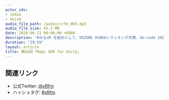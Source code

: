 ```yaml
---
actor_ids:
- ikkou
- nkjzm
audio_file_path: /audio/xrfm_065.mp3
audio_file_size: 43.2 MB
date: 2020-06-21 00:00:00 +0900
description: "#ゆるxR を始めとして、VRZONE OSAKAトラッキング対策、de:code 2020で使われたFIXERの「Virtual Event Platform」、ワントゥーテンの「Smart Expo Online」、ハシラスの「キネトスケイプ」、ハッピーおしゃれタイム、ポケモンスマイル、VIVEPORTで「東京クロノス」「Last Labyrinth」リリース、よむネコが「株式会社Thirdverse」に社名変更、Bose AR終了、Japan XR Science Forum 2020 in US Midwest、「ワークウェアスーツ」の3DバーチャルPOPUPストア、Maps SDK for Unity、でんぱ組.incの配信ライブでAR技術を使ったライブ演出、ミスiD 2021にVTuber、「彼女、お借りします」のデートムービーでAZARIA、Twitterのボイス機能について話ました。"
duration: "29:59"
layout: article
title: 第65回「Maps SDK for Unity」
---
```


## 関連リンク

- 公式Twitter: [@xRfrn](https://twitter.com/xrfrn)
- ハッシュタグ: [#xRfm](https://twitter.com/hashtag/xRfm?src=hash)